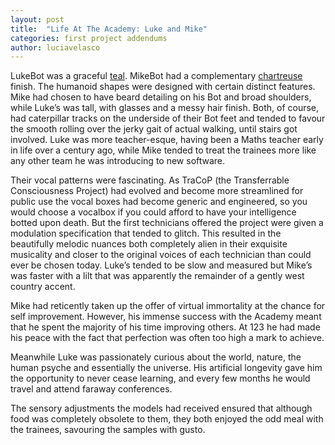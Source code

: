 ```yaml
---
layout: post
title:  "Life At The Academy: Luke and Mike"
categories: first project addendums
author: luciavelasco
---
```



LukeBot was a graceful [teal][1]. MikeBot had a complementary [chartreuse][2] finish. The humanoid shapes were designed with certain distinct features. Mike had chosen to have beard detailing on his Bot and broad shoulders, while Luke’s was tall, with glasses and a messy hair finish. Both, of course, had caterpillar tracks on the underside of their Bot feet and tended to favour the smooth rolling over the jerky gait of actual walking, until stairs got involved. Luke was more teacher-esque, having been a Maths teacher early in life over a century ago, while Mike tended to treat the trainees more like any other team he was introducing to new software.

Their vocal patterns were fascinating. As TraCoP (the Transferrable Consciousness Project) had evolved and become more streamlined for public use the vocal boxes had become generic and engineered, so you would choose a vocalbox if you could afford to have your intelligence botted upon death. But the first technicians offered the project were given a modulation specification that tended to glitch. This resulted in the beautifully melodic nuances both completely alien in their exquisite musicality and closer to the original voices of each technician than could ever be chosen today. Luke’s tended to be slow and measured but Mike’s was faster with a lilt that was apparently the remainder of a gently west country accent.

Mike had reticently taken up the offer of virtual immortality at the chance for self improvement. However, his immense success with the Academy meant that he spent the majority of his time improving others. At 123 he had made his peace with the fact that perfection was often too high a mark to achieve.

Meanwhile Luke was passionately curious about the world, nature, the human psyche and essentially the universe. His artificial longevity gave him the opportunity to never cease learning, and every few months he would travel and attend faraway conferences.

The sensory adjustments the models had received ensured that although food was completely obsolete to them, they both enjoyed the odd meal with the trainees, savouring the samples with gusto. 


[1]: http://i.imgur.com/b3bNN7x.png
[2]: http://www.colorcombos.com/images/colors/C9D255.png